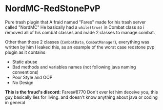 # NordMC-RedStonePvP
Pure trash plugin that A fraid named "Fares" made for his trash server called "NordMC"
He basically had a `while(true)` in Combat class so i removed all of his combat classes
and made 2 classes to manage combat.

Other than those 2 classes (`CombatData`, `CombatManager`), everything was written by him
I leaked this, as an example of the worst case redstone pvp plugin as it contains

- Static abuse
- Bad methods and variables names (not following java naming conventions)
- Poor Style and OOP
- No Design

**This is the fraud's discord:** Fares#8770 
Don't ever let him deceive you, this guy basically lies for living.
and doesn't know anything about java or coding in general
